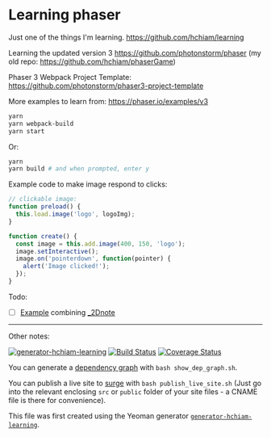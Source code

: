 # Learning phaser

Just one of the things I'm learning. <https://github.com/hchiam/learning>

Learning the updated version 3 <https://github.com/photonstorm/phaser> (my old repo: <https://github.com/hchiam/phaserGame>)

Phaser 3 Webpack Project Template: <https://github.com/photonstorm/phaser3-project-template>

More examples to learn from: <https://phaser.io/examples/v3>

```bash
yarn
yarn webpack-build
yarn start
```

Or:

```bash
yarn
yarn build # and when prompted, enter y
```

Example code to make image respond to clicks:

```js
// clickable image:
function preload() {
  this.load.image('logo', logoImg);
}

function create() {
  const image = this.add.image(400, 150, 'logo');
  image.setInteractive();
  image.on('pointerdown', function(pointer) {
    alert('Image clicked!');
  });
}
```

Todo:

- [ ] [Example](https://github.com/hchiam/learning-phaser/issues/1) combining [_2Dnote](https://github.com/hchiam/_2Dnote)

---

Other notes:

[![generator-hchiam-learning](https://img.shields.io/badge/built%20with-generator--hchiam--learning-brightgreen.svg)](https://github.com/hchiam/generator-hchiam-learning) [![Build Status](https://travis-ci.org/hchiam/learning-phaser.svg?branch=master)](https://travis-ci.org/hchiam/learning-phaser) [![Coverage Status](https://coveralls.io/repos/github/hchiam/learning-phaser/badge.svg?branch=master)](https://coveralls.io/github/hchiam/learning-phaser?branch=master)

You can generate a [dependency graph](https://github.com/hchiam/learning-dependency-cruiser) with `bash show_dep_graph.sh`.

You can publish a live site to [surge](https://github.com/hchiam/learning-surge) with `bash publish_live_site.sh` (Just go into the relevant enclosing `src` or `public` folder of your site files - a CNAME file is there for convenience).

This file was first created using the Yeoman generator [`generator-hchiam-learning`](https://www.npmjs.com/package/generator-hchiam-learning).
